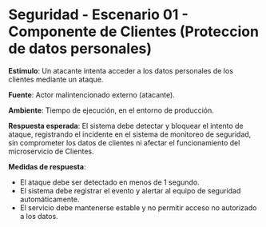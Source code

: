 # Seguridad - Escenario 01 - Componente de Clientes (Proteccion de datos personales)

**Estimulo**: Un atacante intenta acceder a los datos personales de los clientes mediante un ataque.

**Fuente**: Actor malintencionado externo (atacante).

**Ambiente**: Tiempo de ejecución, en el entorno de producción.

**Respuesta esperada**: El sistema debe detectar y bloquear el intento de ataque, registrando el incidente en el sistema de monitoreo de seguridad, sin comprometer los datos de clientes ni afectar el funcionamiento del microservicio de Clientes.

**Medidas de respuesta**:

- El ataque debe ser detectado en menos de 1 segundo.
- El sistema debe registrar el evento y alertar al equipo de seguridad automáticamente.
- El servicio debe mantenerse estable y no permitir acceso no autorizado a los datos.
